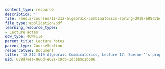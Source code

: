 ```yaml
---
content_type: resource
description: ''
file: /media/courses/18-212-algebraic-combinatorics-spring-2019/688d7bea866de628c9cb1dceb9c1bb06_MIT18_212S19_lec17.pdf
file_type: application/pdf
learning_resource_types:
- Lecture Notes
ocw_type: OCWFile
parent_title: Lecture Notes
parent_type: CourseSection
resourcetype: Document
title: '18.212 S19 Algebraic Combinatorics, Lecture 17: Sperner''s property and more'
uid: 688d7bea-866d-e628-c9cb-1dceb9c1bb06
---
```


